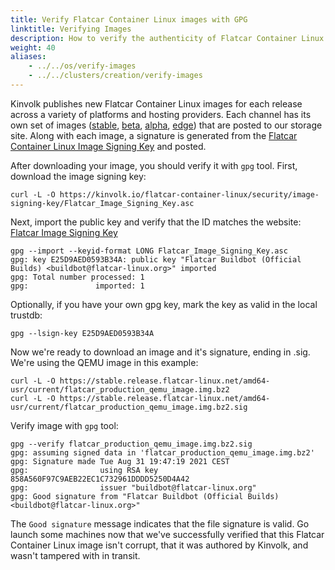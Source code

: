 ```yaml
---
title: Verify Flatcar Container Linux images with GPG
linktitle: Verifying Images
description: How to verify the authenticity of Flatcar Container Linux images, using GPG.
weight: 40
aliases:
    - ../../os/verify-images
    - ../../clusters/creation/verify-images
---
```


Kinvolk publishes new Flatcar Container Linux images for each release across a variety of platforms and hosting providers. Each channel has its own set of images ([stable], [beta], [alpha], [edge]) that are posted to our storage site. Along with each image, a signature is generated from the [Flatcar Container Linux Image Signing Key][signing-key] and posted.

[signing-key]: https://kinvolk.io/flatcar-container-linux/security/image-signing-key/
[stable]: https://stable.release.flatcar-linux.net/amd64-usr/current/
[beta]: https://beta.release.flatcar-linux.net/amd64-usr/current/
[alpha]: https://alpha.release.flatcar-linux.net/amd64-usr/current/
[edge]: https://edge.release.flatcar-linux.net/amd64-usr/current/

After downloading your image, you should verify it with `gpg` tool. First, download the image signing key:

```shell
curl -L -O https://kinvolk.io/flatcar-container-linux/security/image-signing-key/Flatcar_Image_Signing_Key.asc
```

Next, import the public key and verify that the ID matches the website: [Flatcar Image Signing Key][signing-key]

```shell
gpg --import --keyid-format LONG Flatcar_Image_Signing_Key.asc
gpg: key E25D9AED0593B34A: public key "Flatcar Buildbot (Official Builds) <buildbot@flatcar-linux.org>" imported
gpg: Total number processed: 1
gpg:               imported: 1
```

Optionally, if you have your own gpg key, mark the key as valid in the local trustdb:
```shell
gpg --lsign-key E25D9AED0593B34A
```

Now we're ready to download an image and it's signature, ending in .sig. We're using the QEMU image in this example:

```shell
curl -L -O https://stable.release.flatcar-linux.net/amd64-usr/current/flatcar_production_qemu_image.img.bz2
curl -L -O https://stable.release.flatcar-linux.net/amd64-usr/current/flatcar_production_qemu_image.img.bz2.sig
```

Verify image with `gpg` tool:

```shell
gpg --verify flatcar_production_qemu_image.img.bz2.sig
gpg: assuming signed data in 'flatcar_production_qemu_image.img.bz2'
gpg: Signature made Tue Aug 31 19:47:19 2021 CEST
gpg:                using RSA key 858A560F97C9AEB22EC1C732961DDDD5250D4A42
gpg:                issuer "buildbot@flatcar-linux.org"
gpg: Good signature from "Flatcar Buildbot (Official Builds) <buildbot@flatcar-linux.org>"
```

The `Good signature` message indicates that the file signature is valid. Go launch some machines now that we've successfully verified that this Flatcar Container Linux image isn't corrupt, that it was authored by Kinvolk, and wasn't tampered with in transit.
